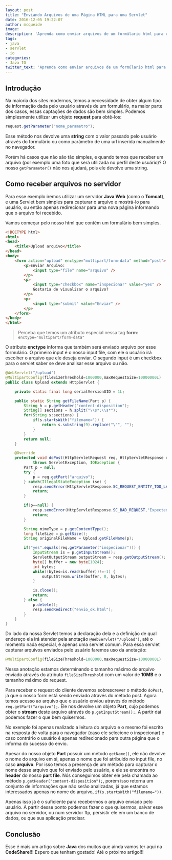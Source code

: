 ```yaml
---
layout: post
title: "Enviando Arquivos de uma Página HTML para uma Servlet"
date: 2016-12-05 19:22:07
author: mcqueide
image:
description: 'Aprenda como enviar arquivos de um formúlario html para uma servlet'
tags:
- java
- servlet
- io
categories:
- Java IO
twitter_text: 'Aprenda como enviar arquivos de um formúlario html para uma servlet'
---
```


## Introdução

Na maioria dos sites modernos, temos a necessidade de obter algum tipo de informação dada pelo usuário através de um formulário, na maior parte dos casos, essas captações de dados são bem simples. Podemos simplesmente utilizar um objeto **request** para obtê-los:

```java
request.getParameter("nome_parametro");
```

Esse método nos devolve uma **string** com o valor passado pelo usuário através do formulário ou como parâmetro de uma url inserida manualmente no navegador.

Porém há casos que não são tão simples, e quando temos que receber um arquivo (por exemplo uma foto que será utilizada no perfil deste usuário)? O nosso `getParameter()` não nos ajudará, pois ele devolve uma string.

## Como receber arquivos no servidor

Para esse exemplo iremos utilizar um servidor **Java Web** (como o **Tomcat**), e uma Servlet bem simples para capturar o arquivo e mostrá-lo para usuário, ou então apenas redirecionar para uma nova página informando que o arquivo foi recebido.

Vamos começar pelo nosso html que contém um formulário bem simples.

```html
<!DOCTYPE html>
<html>
<head>
	<title>Upload arquivo</title>
</head>
<body>
	<form action="upload" enctype="multipart/form-data" method="post">
		<p>Enviar Arquivo:
			<input type="file" name="arquivo" />
		</p>
		<p>
			<input type="checkbox" name="inspecionar" value="yes" />
			Gostaria de visualizar o arquivo?
		</p>
		<p>
			<input type="submit" value="Enviar" />
		</p>
	</form>
</body>
</html>
```

> Perceba que temos um atributo especial nessa tag **form**: `enctype="multipart/form-data"`

O atributo **enctype** informa que também será enviado arquivo por esse formulário. O primeiro input é o nosso input file, com ele o usuário irá escolher o arquivo que ele deseja enviar. O segundo input é um checkbox para o servlet saber se deve analisar esse arquivo ou não.

```java
@WebServlet("/upload")
@MultipartConfig(fileSizeThreshold=1000000,maxRequestSize=10000000L)
public class Upload extends HttpServlet {

	private static final long serialVersionUID = 1L;

	public static String getFileName(Part p) {
		String h = p.getHeader("content-disposition");
		String[] sections = h.split("\\s*;\\s*");
		for(String s:sections) {
			if(s.startsWith("filename=")) {
				return s.substring(9).replace("\"", "");
			}
		}
		return null;
	}

	@Override
	protected void doPost(HttpServletRequest req, HttpServletResponse resp)
			throws ServletException, IOException {
		Part p = null;
		try {
			p = req.getPart("arquivo");
		} catch(IllegalStateException ise) {
			resp.sendError(HttpServletResponse.SC_REQUEST_ENTITY_TOO_LARGE);
			return;
		}

		if(p==null) {
			resp.sendError(HttpServletResponse.SC_BAD_REQUEST,"Expected file1 part");
			return;
		}

		String mimeType = p.getContentType();
		long fileSize = p.getSize();
		String originalFileName = Upload.getFileName(p);

		if("yes".equals(req.getParameter("inspecionar"))) {
			InputStream is = p.getInputStream();
			ServletOutputStream outputStream = resp.getOutputStream();
			byte[] buffer = new byte[1024];
			int bytes;
			while((bytes=is.read(buffer))!=-1) {
				outputStream.write(buffer, 0, bytes);
			}

			is.close();
			return;
		} else {
			p.delete();
			resp.sendRedirect("envio_ok.html");
		}
	}
}
```

Do lado da nossa Servlet temos a declaração dela e a definição de qual endereço ela irá atender pela anotação `@WebServlet("/upload")`, até o momento nada especial, é apenas uma servlet comum. Para essa servlet capturar arquivos enviados pelo usuário faremos uso da anotação:

```java
@MultipartConfig(fileSizeThreshold=1000000,maxRequestSize=10000000L)
```

Nessa anotação estamos determinando o tamanho máximo do arquivo enviado através do atributo `fileSizeThreshold` com um valor de **10MB** e o tamanho máximo do request.

Para receber o request do cliente devemos sobrescrever  o método `doPost`, já que o nosso form está sendo enviado através do método post. Agora temos acesso ao arquivo que o usuário enviou através do método `req.getPart("arquivo");`. Ele nos devolve um objeto **Part**, cujo podemos obter o **stream** deste arquivo através do `p.getInputStream();`. A partir daí podemos fazer o que bem quisermos.

No exemplo foi apenas realizado a leitura do arquivo e o mesmo foi escrito na resposta de volta para o navegador (caso ele selecione o inspecionar) e caso contrário o usuário é apenas redirecionado para outra página que o informa do sucesso do envio.

Apesar do nosso objeto **Part** possuir um método `getName()`, ele não devolve o nome do arquivo em si, apenas o nome que foi atribuido no input file, no caso **arquivo**. Por isso temos a presença de um método para capturar o nome desse arquivo que foi enviado pelo usuário, e ele se encontra no **header** do nosso **part file**. Nós conseguimos obter ele pela chamada ao método `p.getHeader("content-disposition");`, porém isso retorna um conjunto de informações que não serão analizadas, já que estamos interessados apenas no nome do arquivo, `if(s.startsWith("filename="))`.

Apenas isso já é o suficiente para recebermos o arquivo enviado pelo usuário. A partir desse ponto podemos fazer o que quisermos, salvar esse arquivo no servidor, ou num servidor ftp, persistir ele em um banco de dados, ou que sua aplicação precisar.


## Conclusão

Esse é mais um artigo sobre **Java** dos muitos que ainda vamos ter aqui na **CodeShare**!!! Espero que tenham gostado! Até o próximo artigo!!!
